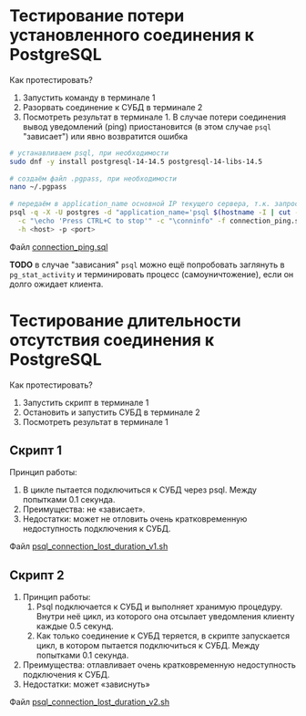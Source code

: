 # Тестирование потери установленного соединения к PostgreSQL

Как протестировать?

1. Запустить команду в терминале 1
1. Разорвать соединение к СУБД в терминале 2
1. Посмотреть результат в терминале 1. В случае потери соединения вывод уведомлений (ping) приостановится (в этом случае `psql` "зависает") или явно возвратится ошибка

```bash
# устанавливаем psql, при необходимости
sudo dnf -y install postgresql-14-14.5 postgresql-14-libs-14.5
  
# создаём файл .pgpass, при необходимости
nano ~/.pgpass
 
# передаём в application_name основной IP текущего сервера, т.к. запрос может проходить через прокси
psql -q -X -U postgres -d "application_name='psql $(hostname -I | cut -f1 -d' ')'" \
  -c "\echo 'Press CTRL+C to stop'" -c "\conninfo" -f connection_ping.sql -c "call connection_ping(1000, 1.0)" \
  -h <host> -p <port>
```
Файл [connection_ping.sql](connection_ping.sql)

**TODO** в случае "зависания" `psql` можно ещё попробовать заглянуть в `pg_stat_activity` и терминировать процесс (самоуничтожение), если он долго ожидает клиента.

# Тестирование длительности отсутствия соединения к PostgreSQL

Как протестировать?

1. Запустить скрипт в терминале 1
1. Остановить и запустить СУБД в терминале 2
1. Посмотреть результат в терминале 1

## Скрипт 1

Принцип работы:
1. В цикле пытается подключиться к СУБД через psql. Между попытками 0.1 секунда.
1. Преимущества: не «зависает».
1. Недостатки: может не отловить очень кратковременную недоступность подключения к СУБД.

Файл [psql_connection_lost_duration_v1.sh](psql_connection_lost_duration_v1.sh)

## Скрипт 2
1. Принцип работы:
   1. Psql подключается к СУБД и выполняет хранимую процедуру. Внутри неё цикл, из которого она отсылает уведомления клиенту каждые 0.5 секунд.
   1. Как только соединение к СУБД теряется, в скрипте запускается цикл, в котором пытается подключиться к СУБД. Между попытками 0.1 секунда.
1. Преимущества: отлавливает очень кратковременную недоступность подключения к СУБД.
1. Недостатки: может «зависнуть»

Файл [psql_connection_lost_duration_v2.sh](psql_connection_lost_duration_v2.sh)
